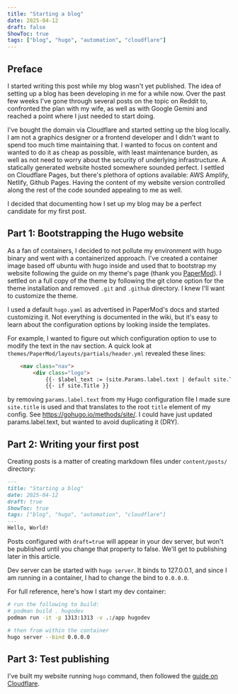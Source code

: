 ```yaml
---
title: "Starting a blog"
date: 2025-04-12
draft: false
ShowToc: true
tags: ["blog", "hugo", "automation", "cloudflare"]
---
```


## Preface

I started writing this post while my blog wasn't yet published. The idea of setting up a blog has been developing in me for a while now. Over the past few weeks I've gone through several posts on the topic on Reddit to, confronted the plan with my wife, as well as with Google Gemini and reached a point where I just needed to start doing.

I've bought the domain via Cloudflare and started setting up the blog locally. I am not a graphics designer or a frontend developer and I didn't want to spend too much time maintaining that. I wanted to focus on content and wanted to do it as cheap as possible, with least maintenance burden, as well as not need to worry about the security of underlying infrastructure. A statically generated website hosted somewhere sounded perfect. I settled on Cloudflare Pages, but there's plethora of options available: AWS Amplify, Netlify, Github Pages. Having the content of my website version controlled along the rest of the code sounded appealing to me as well.

I decided that documenting how I set up my blog may be a perfect candidate for my first post.

## Part 1: Bootstrapping the Hugo website

As a fan of containers, I decided to not pollute my environment with hugo binary and went with a containerized approach. I've created a container image based off ubuntu with hugo inside and used that to bootstrap my website following the guide on my theme's page (thank you [PaperMod](https://github.com/adityatelange/hugo-PaperMod)). I settled on a full copy of the theme by following the git clone option for the theme installation and removed `.git` and `.github` directory. I knew I'll want to customize the theme.

I used a default `hugo.yaml` as advertised in PaperMod's docs and started customizing it. Not everything is documented in the wiki, but it's easy to learn about the configuration options by looking inside the templates.

For example, I wanted to figure out which configuration option to use to modify the text in the nav section.
A quick look at `themes/PaperMod/layouts/partials/header.yml` revealed these lines:
```html
    <nav class="nav">
        <div class="logo">
            {{- $label_text := (site.Params.label.text | default site.Title) }}
            {{- if site.Title }}
```

by removing `params.label.text` from my Hugo configuration file I made sure `site.title` is used and that translates to the root `title` element of my config. See https://gohugo.io/methods/site/. I could have just updated params.label.text, but wanted to avoid duplicating it (DRY).

## Part 2: Writing your first post

Creating posts is a matter of creating markdown files under `content/posts/` directory:

```markdown
---
title: "Starting a blog"
date: 2025-04-12
draft: true
ShowToc: true
tags: ["blog", "hugo", "automation", "cloudflare"]
---
Hello, World!
```

Posts configured with `draft=true` will appear in your dev server, but won't be published until you change that property to false. We'll get to publishing later in this article.

Dev server can be started with `hugo server`. It binds to 127.0.0.1, and since I am running in a container, I had to change the bind to `0.0.0.0`.

For full reference, here's how I start my dev container:
```sh
# run the following to build:
# podman build . hugodev
podman run -it -p 1313:1313 -v .:/app hugodev

# then from within the container
hugo server --bind 0.0.0.0
```

## Part 3: Test publishing

I've built my website running `hugo` command, then followed the [guide on Cloudflare](https://developers.cloudflare.com/pages/framework-guides/deploy-a-hugo-site/).
